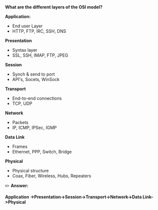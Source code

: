 **What are the different layers of the OSI model?**

**Application:**
- End user Layer
- HTTP, FTP, IRC, SSH, DNS

**Presentation**
- Syntax layer
- SSL, SSH, IMAP, FTP, JPEG

 **Session**
 - Synch & send to port
 - API's, Socets, WinSock

 **Transport**
 - End-to-end connections
 - TCP, UDP

 **Network**
 - Packets
 - IP, ICMP, IPSec, IGMP

 **Data Link**
 - Frames
 - Ethernet, PPP, Switch, Bridge
 
 **Physical**
 - Physical structure
 - Coax, Fiber, Wireless, Hubs, Repeaters

 :pencil2: **Answer:**

**Application ->Presentation->Session->Transport->Network->Data Link->Physical**